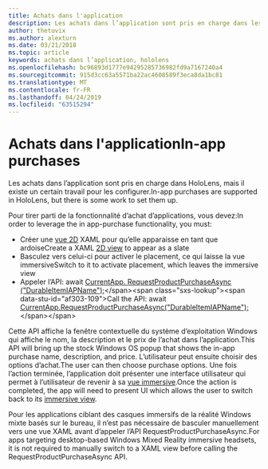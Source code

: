```yaml
---
title: Achats dans l'application
description: Les achats dans l’application sont pris en charge dans les applications de réalité mixte, mais il existe un certain travail pour les configurer.
author: thetuvix
ms.author: alexturn
ms.date: 03/21/2018
ms.topic: article
keywords: achats dans l’application, hololens
ms.openlocfilehash: bc96893d1777e94295285736982fd9a7167240a4
ms.sourcegitcommit: 915d3cc63a5571ba22ac4608589f3eca8da1bc81
ms.translationtype: MT
ms.contentlocale: fr-FR
ms.lasthandoff: 04/24/2019
ms.locfileid: "63515294"
---
```

# <a name="in-app-purchases"></a><span data-ttu-id="af303-104">Achats dans l'application</span><span class="sxs-lookup"><span data-stu-id="af303-104">In-app purchases</span></span>

<span data-ttu-id="af303-105">Les achats dans l’application sont pris en charge dans HoloLens, mais il existe un certain travail pour les configurer.</span><span class="sxs-lookup"><span data-stu-id="af303-105">In-app purchases are supported in HoloLens, but there is some work to set them up.</span></span>

<span data-ttu-id="af303-106">Pour tirer parti de la fonctionnalité d’achat d’applications, vous devez:</span><span class="sxs-lookup"><span data-stu-id="af303-106">In order to leverage the in app-purchase functionality, you must:</span></span>
* <span data-ttu-id="af303-107">Créer une [vue 2D](app-views.md) XAML pour qu’elle apparaisse en tant que ardoise</span><span class="sxs-lookup"><span data-stu-id="af303-107">Create a XAML [2D view](app-views.md) to appear as a slate</span></span>
* <span data-ttu-id="af303-108">Basculez vers celui-ci pour activer le placement, ce qui laisse la vue immersive</span><span class="sxs-lookup"><span data-stu-id="af303-108">Switch to it to activate placement, which leaves the immersive view</span></span>
* <span data-ttu-id="af303-109">Appeler l’API: await [CurrentApp. RequestProductPurchaseAsync ("DurableItemIAPName");](https://docs.microsoft.com/uwp/api/windows.applicationmodel.store.currentapp#Windows_ApplicationModel_Store_CurrentApp_RequestProductPurchaseAsync_System_String_)</span><span class="sxs-lookup"><span data-stu-id="af303-109">Call the API: await [CurrentApp.RequestProductPurchaseAsync("DurableItemIAPName");](https://docs.microsoft.com/uwp/api/windows.applicationmodel.store.currentapp#Windows_ApplicationModel_Store_CurrentApp_RequestProductPurchaseAsync_System_String_)</span></span>

<span data-ttu-id="af303-110">Cette API affiche la fenêtre contextuelle du système d’exploitation Windows qui affiche le nom, la description et le prix de l’achat dans l’application.</span><span class="sxs-lookup"><span data-stu-id="af303-110">This API will bring up the stock Windows OS popup that shows the in-app purchase name, description, and price.</span></span> <span data-ttu-id="af303-111">L’utilisateur peut ensuite choisir des options d’achat.</span><span class="sxs-lookup"><span data-stu-id="af303-111">The user can then choose purchase options.</span></span> <span data-ttu-id="af303-112">Une fois l’action terminée, l’application doit présenter une interface utilisateur qui permet à l’utilisateur de revenir à sa [vue immersive](app-views.md).</span><span class="sxs-lookup"><span data-stu-id="af303-112">Once the action is completed, the app will need to present UI which allows the user to switch back to its [immersive view](app-views.md).</span></span>

<span data-ttu-id="af303-113">Pour les applications ciblant des casques immersifs de la réalité Windows mixte basés sur le bureau, il n’est pas nécessaire de basculer manuellement vers une vue XAML avant d’appeler l’API RequestProductPurchaseAsync.</span><span class="sxs-lookup"><span data-stu-id="af303-113">For apps targeting desktop-based Windows Mixed Reality immersive headsets, it is not required to manually switch to a XAML view before calling the RequestProductPurchaseAsync API.</span></span>
